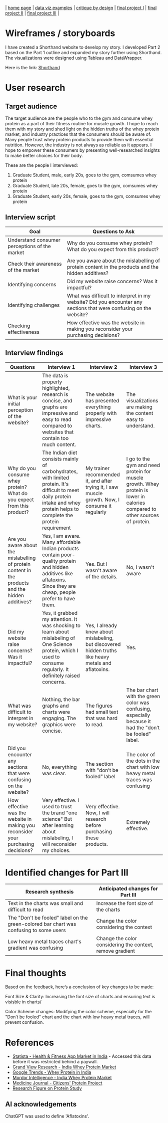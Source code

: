 | [home page](https://nandini-mahurkar.github.io/nandini-dataviz-portfolio/) | [data viz examples](dataviz-examples) | [critique by design](critique-by-design) | [final project I](final-project-part-one) | [final project II](final-project-part-two) | [final project III](final-project-part-three) |

# Wireframes / storyboards

I have created a Shorthand website to develop my story. I developed Part 2 based on the Part 1 outline and expanded my story further using Shorthand. The visualizations were designed using Tableau and DataWrapper. 

Here is the link: [Shorthand](https://carnegiemellon.shorthandstories.com/dark-side-of-indias-whey-protein-market/index.html)

# User research 

## Target audience

The target audience are the people who to the gym and consume whey protein as a part of their fitness routine for muscle growth. I hope to reach them with my story and shed light on the hidden truths of the whey protein market, and industry practices that the consumers should be aware of. Many people trust whey protein products to provide them with essential nutrition. However, the industry is not always as reliable as it appears.
I hope to empower these consumers by presenting well-researched insights to make better choices for their body. 

These are the people I interviewed:

1. Graduate Student, male, early 20s, goes to the gym, comsumes whey protein
2. Graduate Student, late 20s, female, goes to the gym, comsumes whey protein
3. Graduate Student, early 20s, female, goes to the gym, comsumes whey protein


## Interview script

| Goal | Questions to Ask |
|------|------------------|
|  Understand consumer perceptions of the market   |  Why do you consume whey protein? What do you expect from this product?  |
|  Check their awareness of the market    |    Are you aware about the mislabelling of protein content in the products and the hidden additives?                |
|   Identifying concerns   |      Did my website raise concerns? Was it impactful?             |
|   Identifying challenges   |      What was difficult to interpret in my website? Did you encounter any sections that were confusing on the website?         |
|   Checking effectiveness   |      How effective was the website in making you reconsider your purchasing decisions?  |



## Interview findings

| Questions               | Interview 1 | Interview 2 | Interview 3 |
|-------------------------|--------------------------------|-------------|-------------|
| What is your initial perception of the website? | The data is properly highlighted, research is concise, and graphs are impressive and easy to read compared to websites that contain too much content.           |   The website has presented everything properly with impressive charts.          | The visualizations are making the content easy to understand.            |
| Why do you consume whey protein? What do you expect from this product?        |   The Indian diet consists mainly of carbohydrates, with limited protein. It's difficult to meet daily protein intake and whey protein helps to complete the protein requirement                        | My trainer recommended it, and after trying it, I saw muscle growth. Now, I consume it regularly        |   I go to the gym and need protein for muscle growth. Whey protein is lower in calories compared to other sources of protein.          |
| Are you aware about the mislabelling of protein content in the products and the hidden additives?                      |     Yes, I am aware. Many affordable Indian products contain poor-quality protein and hidden additives like aflatoxins. Since they are cheap, people prefer to have them. |  Yes. But I wasn't aware of the details.          |   No, I wasn't aware          |
|  Did my website raise concerns? Was it impactful?                        |    Yes, it grabbed my attention. It was shocking to learn about mislabeling of One Science protein, which I used to consume regularly. It definitely raised concerns.       |  Yes, I already knew about mislabeling, but discovered hidden truths like heavy metals and aflatoxins.          |  Yes.           |
|  What was difficult to interpret in my website?                       |  Nothing, the bar graphs and charts were engaging. The graphics were concise.    |  The figures had small text that was hard to read.            |    The bar chart with the green color was confusing, especially because it had the "don’t be fooled" label.         |
|   Did you encounter any sections that were confusing on the website?                             | No, everything was clear.                            |   The section with "don’t be fooled" label     |    The color of the dots in the chart with low heavy metal traces was confusing         |
|   How effective was the website in making you reconsider your purchasing decisions?            |    Very effective. I used to trust the brand "one science" But after learning about mislabeling, I will reconsider my choices.       | Very effective. Now, I will research before purchasing these products.     |  Extremely effective.  |

# Identified changes for Part III

| Research synthesis                       | Anticipated changes for Part III                                                |
|------------------------------------------|---------------------------------------------------------------------------------|
| Text in the charts was small and difficult to read  | Increase the font size of the charts |
| The "Don't be fooled" label on the green-colored bar chart was confusing to some users         |   Change the color considering the context                                                                              |
| Low heavy metal traces chart's gradient was confusing                                         |    Change the color considering the context, remove gradient                                                                               |

# Final thoughts

Based on the feedback, here’s a conclusion of key changes to be made:

Font Size & Clarity: Increasing the font size of charts and ensuring text is visisble in charts/

Color Scheme changes: Modifying the color scheme, especially for the "Don’t be fooled" chart and the chart with low heavy metal traces, will prevent confusion. 

# References

- [Statista - Health & Fitness App Market in India](https://www.statista.com/outlook/amo/app/health-fitness/india#revenue) - Accessed this data before it was restricted behind a paywall.
- [Grand View Research - India Whey Protein Market](https://www.grandviewresearch.com/horizon/outlook/whey-protein-market/india)  
- [Google Trends - Whey Protein in India](https://trends.google.com/trends/explore?date=all&geo=IN&q=whey%20protein&hl=en-US)  
- [Mordor Intelligence - India Whey Protein Market](https://www.mordorintelligence.com/industry-reports/india-whey-protein-market)  
- [Medicine Journal - Citizens' Protein Project](https://journals.lww.com/md-journal/fulltext/2024/04050/citizens_protein_project__a_self_funded,.15.aspx)  
- [Research Figure on Protein Study](https://pmc.ncbi.nlm.nih.gov/articles/PMC10994440/figure/SD3/)  


## AI acknowledgements

ChatGPT was used to define 'Aflatoxins'.
